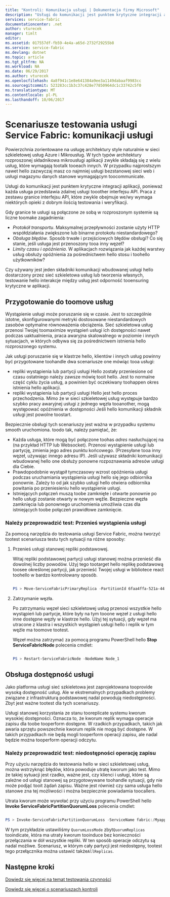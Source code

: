 ```yaml
---
title: "Kontroli: Komunikacja usługi | Dokumentacja firmy Microsoft"
description: "Usługi do komunikacji jest punktem krytyczne integracji aplikacji sieci szkieletowej usług. W tym artykule omówiono zagadnienia dotyczące projektowania i testowania technik."
services: service-fabric
documentationcenter: .net
author: vturecek
manager: timlt
editor: 
ms.assetid: 017557df-fb59-4e4a-a65d-2732f29255b8
ms.service: service-fabric
ms.devlang: dotnet
ms.topic: article
ms.tgt_pltfrm: NA
ms.workload: NA
ms.date: 06/29/2017
ms.author: vturecek
ms.openlocfilehash: 4a8f941c1e8e641384a9ee3a1149dabaaf9983cc
ms.sourcegitcommit: 523283cc1b3c37c428e77850964dc1c33742c5f0
ms.translationtype: MT
ms.contentlocale: pl-PL
ms.lasthandoff: 10/06/2017
---
```

# <a name="service-fabric-testability-scenarios-service-communication"></a>Scenariusze testowania usługi Service Fabric: komunikacji usługi
Powierzchnia zorientowane na usługę architektury style naturalnie w sieci szkieletowej usług Azure i Mikrousług. W tych typów architektury rozproszonej składnikowa mikrousługi aplikacji zwykle składają się z wielu usług, które wymagają tootalk tooeach innych. W przypadku najprostszym nawet hello zazwyczaj masz co najmniej usługi bezstanowej sieci web i usługi magazynu danych stanowe wymagającym toocommunicate.

Usługi do komunikacji jest punktem krytyczne integracji aplikacji, ponieważ każda usługa przedstawia zdalnej usługi tooother interfejsu API. Praca z zestawu granice interfejsu API, które zwykle obejmuje we/wy wymaga niektórych opieki z dobrym ilością testowania i weryfikacji.

Gdy granice te usługi są połączone ze sobą w rozproszonym systemie są liczne toomake zagadnienia:

* *Protokół transportu*. Maksymalnej przepływności zostanie użyty HTTP współdziałania zwiększone lub binarne protokołu niestandardowego?
* *Obsługa błędów*. Sposób trwałe i przejściowych błędów obsługi? Co się stanie, jeśli usługa jest przenoszony tooa inny węzeł?
* *Limity czasu i opóźnienia*. W aplikacjach rozwiązania jak każdej warstwy usług obsłuży opóźnienia za pośrednictwem hello stosu i toohello użytkowników?

Czy używany jest jeden składniki komunikacji wbudowanej usługi hello dostarczony przez sieć szkieletowa usług lub tworzenia własnych, testowanie hello interakcje między usług jest odporność tooensuring krytyczne w aplikacji.

## <a name="prepare-for-services-toomove"></a>Przygotowanie do toomove usług
Wystąpienie usługi może poruszanie się w czasie. Jest to szczególnie istotne, skonfigurowanymi metryki dostosowane niestandardowych zasobów optymalne równoważenia obciążenia. Sieć szkieletowa usług przenosi Twojej toomaximize wystąpień usługi ich dostępności nawet podczas uaktualnienia, praca awaryjna skalowalnego w poziomie i innych sytuacjach, w których odbywa się za pośrednictwem istnienia hello rozproszonego systemu.

Jak usługi poruszanie się w klastrze hello, klientów i innych usług powinny być przygotowane toohandle dwa scenariusze one mówiąc tooa usługi:

* repliki wystąpienia lub partycji usługi Hello zostały przeniesione od czasu ostatniego należy zawsze mówię tooit hello. Jest to normalne część cyklu życia usług, a powinien być oczekiwany toohappen okres istnienia hello aplikacji.
* repliki wystąpienia lub partycji usługi Hello jest hello proces przechodzenia. Mimo że w sieci szkieletowej usług występuje bardzo szybko pracy awaryjnej usługi z jednego węzła tooanother, mogą występować opóźnienia w dostępności Jeśli hello komunikacji składnik usługi jest powolne toostart.

Bezpiecznie obsługi tych scenariuszy jest ważna w przypadku systemu smooth uruchomiona. toodo tak, należy pamiętać, że:

* Każda usługa, które mogą być połączone toohas *adres* nasłuchującej na (na przykład HTTP lub Websocket). Przenosi wystąpienie usługi lub partycję, zmienia jego adres punktu końcowego. (Przesyłane tooa inny węzeł, używając innego adresu IP). Jeśli używasz składniki komunikacji wbudowanej hello one obsłuży ponowne rozpoznawania adresów usługi dla Ciebie.
* Prawdopodobnie wystąpił tymczasowy wzrost opóźnienia usługi podczas uruchamiania wystąpienia usługi hello się jego odbiornika ponownie. Zależy to od jak szybko usługi hello otwiera odbiornika powitania po przeniesieniu hello wystąpienie usługi.
* Istniejących połączeń muszą toobe zamknięte i otwarte ponownie po hello usługi zostanie otwarty w nowym węźle. Bezpieczne węzła zamknięcia lub ponownego uruchomienia umożliwia czas dla istniejących toobe połączeń prawidłowe zamknięcie.

### <a name="test-it-move-service-instances"></a>Należy przeprowadzić test: Przenieś wystąpienia usługi
Za pomocą narzędzia do testowania usługi Service Fabric, można tworzyć tootest scenariusza testu tych sytuacji na różne sposoby:

1. Przenieś usługi stanowej repliki podstawowej.
   
    Witaj repliki podstawowej partycji usługi stanowej można przenieść dla dowolnej liczby powodów. Użyj tego tootarget hello replikę podstawową toosee określonej partycji, jak przenieść Twojej usługi w bibliotece react toohello w bardzo kontrolowany sposób.
   
    ```powershell
   
    PS > Move-ServiceFabricPrimaryReplica -PartitionId 6faa4ffa-521a-44e9-8351-dfca0f7e0466 -ServiceName fabric:/MyApplication/MyService
   
    ```
2. Zatrzymanie węzła.
   
    Po zatrzymaniu węzeł sieci szkieletowej usług przenosi wszystkie hello wystąpień lub partycje, które były na tym tooone węzeł z usługi hello inne dostępne węzły w klastrze hello. Użyj tej sytuacji, gdy węzeł ma utracone z klastra i wszystkich wystąpień usługi hello i replik w tym węźle ma toomove tootest.
   
    Węzeł można zatrzymać za pomocą programu PowerShell hello **Stop ServiceFabricNode** polecenia cmdlet:
   
    ```powershell
   
    PS > Restart-ServiceFabricNode -NodeName Node_1
   
    ```

## <a name="maintain-service-availability"></a>Obsługa dostępność usługi
Jako platforma usługi sieć szkieletowa jest zaprojektowana tooprovide wysoką dostępność usług. Ale w ekstremalnych przypadkach problemy związane z infrastrukturą podstawowej nadal powodują niedostępności. Zbyt jest ważne tootest dla tych scenariuszy.

Usługi stanowej korzystania ze stanu tooreplicate systemu kworum wysokiej dostępności. Oznacza to, że kworum replik wymaga operacje zapisu dla toobe tooperform dostępne. W rzadkich przypadkach, takich jak awaria sprzętu powszechnie kworum replik nie mogą być dostępne. W takich przypadkach nie będą mogli tooperform operacji zapisu, ale nadal będzie można tooperform operacji odczytu.

### <a name="test-it-write-operation-unavailability"></a>Należy przeprowadzić test: niedostępności operację zapisu
Przy użyciu narzędzia do testowania hello w sieci szkieletowej usług, można wstrzyknąć błędów, która powoduje utratę kworum jako test. Mimo że takiej sytuacji jest rzadko, ważne jest, czy klienci i usługi, które są zależne od usługi stanowej są przygotowywane toohandle sytuacji, gdy nie może podjąć tooit żądań zapisu. Ważne jest również czy sama usługa hello stanowe zna tej możliwości i można bezpiecznie powiadamia toocallers.

Utrata kworum może wywołać przy użyciu programu PowerShell hello **Invoke ServiceFabricPartitionQuorumLoss** polecenia cmdlet:

```powershell

PS > Invoke-ServiceFabricPartitionQuorumLoss -ServiceName fabric:/Myapplication/MyService -QuorumLossMode QuorumReplicas -QuorumLossDurationInSeconds 20

```

W tym przykładzie ustawiliśmy `QuorumLossMode` zbyt`QuorumReplicas` tooindicate, która ma utraty kworum tooinduce bez konieczności przełączania w dół wszystkie repliki. W ten sposób operacje odczytu są nadal możliwe. Scenariusz, w którym cały partycji jest niedostępny, tootest tego przełącznika można ustawić także`AllReplicas`.

## <a name="next-steps"></a>Następne kroki
[Dowiedz się więcej na temat testowania czynności](service-fabric-testability-actions.md)

[Dowiedz się więcej o scenariuszach kontroli](service-fabric-testability-scenarios.md)

